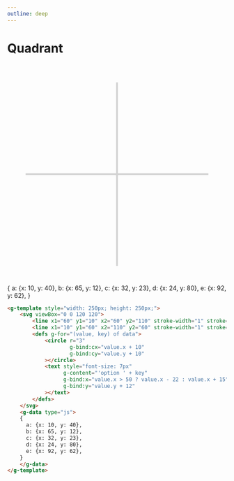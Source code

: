 ```yaml
---
outline: deep
---
```


# Quadrant

<g-template style="width: 250px; height: 250px;">
  <svg viewBox="0 0 120 120">
    <line x1="60" y1="10" x2="60" y2="110" stroke-width="1" stroke="lightgrey"></line> 
    <line x1="10" y1="60" x2="110" y2="60" stroke-width="1" stroke="lightgrey"></line>
    <defs g-for="(value, key) of data">
        <circle r="3"
                g-bind:cx="value.x + 10"
                g-bind:cy="value.y + 10"
        ></circle>
        <text style="font-size: 7px"
              g-content="'option ' + key" 
              g-bind:x="value.x > 50 ? value.x - 22 : value.x + 15" 
              g-bind:y="value.y + 12"
        ></text>
    </defs>
  </svg>
  <g-script type="data">
  {
    a: {x: 10, y: 40},
    b: {x: 65, y: 12},
    c: {x: 32, y: 23},
    d: {x: 24, y: 80},
    e: {x: 92, y: 62},
  }
  </g-script>
</g-template>

```html
<g-template style="width: 250px; height: 250px;">
    <svg viewBox="0 0 120 120">
        <line x1="60" y1="10" x2="60" y2="110" stroke-width="1" stroke="lightgrey"></line> 
        <line x1="10" y1="60" x2="110" y2="60" stroke-width="1" stroke="lightgrey"></line>
        <defs g-for="(value, key) of data">
            <circle r="3"
                    g-bind:cx="value.x + 10"
                    g-bind:cy="value.y + 10"
            ></circle>
            <text style="font-size: 7px"
                  g-content="'option ' + key" 
                  g-bind:x="value.x > 50 ? value.x - 22 : value.x + 15" 
                  g-bind:y="value.y + 12"
            ></text>
        </defs>
    </svg>
    <g-data type="js">
    {
      a: {x: 10, y: 40},
      b: {x: 65, y: 12},
      c: {x: 32, y: 23},
      d: {x: 24, y: 80},
      e: {x: 92, y: 62},
    }
    </g-data>
</g-template>
```